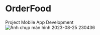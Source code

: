 # OrderFood
Project Mobile App Development
![Ảnh chụp màn hình 2023-08-25 230436](https://github.com/lbui2602/OrderFood/assets/109037290/b63e75b2-50bd-47e1-8593-0d67e0475ae6)


